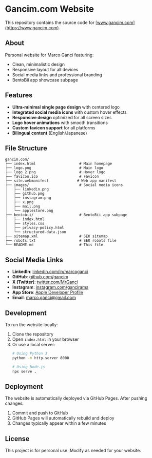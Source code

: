 # Gancim.com Website

This repository contains the source code for [www.gancim.com](https://www.gancim.com).

## About

Personal website for Marco Ganci featuring:
- Clean, minimalistic design
- Responsive layout for all devices
- Social media links and professional branding
- BentoBii app showcase subpage

## Features

- **Ultra-minimal single page design** with centered logo
- **Integrated social media icons** with custom hover effects
- **Responsive design** optimized for all screen sizes
- **Logo hover animations** with smooth transitions
- **Custom favicon support** for all platforms
- **Bilingual content** (English/Japanese)

## File Structure

```
gancim.com/
├── index.html                    # Main homepage
├── logo.png                      # Main logo
├── logo_2.png                    # Hover logo
├── favicon.ico                   # Favicon
├── site.webmanifest             # Web app manifest
├── images/                       # Social media icons
│   ├── linkedin.png
│   ├── github.png
│   ├── instagram.png
│   ├── x.png
│   ├── mail.png
│   └── applestore.png
├── bentobii/                     # BentoBii app subpage
│   ├── index.html
│   ├── styles.css
│   ├── privacy-policy.html
│   └── structured-data.json
├── sitemap.xml                   # SEO sitemap
├── robots.txt                    # SEO robots file
└── README.md                     # This file
```

## Social Media Links

- **LinkedIn**: [linkedin.com/in/marcoganci](https://linkedin.com/in/marcoganci)
- **GitHub**: [github.com/gancim](https://github.com/gancim)
- **X (Twitter)**: [twitter.com/MrGanci](https://twitter.com/MrGanci)
- **Instagram**: [instagram.com/gancirama](https://www.instagram.com/gancirama/)
- **App Store**: [Apple Developer Profile](https://apps.apple.com/us/developer/marco-ganci/id1832268650)
- **Email**: marco.ganci@gmail.com

## Development

To run the website locally:

1. Clone the repository
2. Open `index.html` in your browser
3. Or use a local server:
   ```bash
   # Using Python 3
   python -m http.server 8000
   
   # Using Node.js
   npx serve .
   ```

## Deployment

The website is automatically deployed via GitHub Pages. After pushing changes:

1. Commit and push to GitHub
2. GitHub Pages will automatically rebuild and deploy
3. Changes typically appear within a few minutes

## License

This project is for personal use. Modify as needed for your website.
